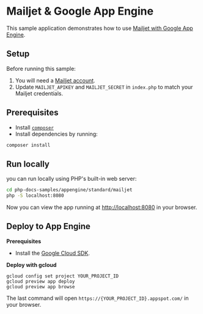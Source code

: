 # Mailjet & Google App Engine

This sample application demonstrates how to use [Mailjet with Google App Engine](https://cloud.google.com/appengine/docs/php/mail/).

## Setup

Before running this sample:

1. You will need a [Mailjet account](http://www.mailjet.com).
2. Update `MAILJET_APIKEY` and `MAILJET_SECRET` in `index.php` to match your
   Mailjet credentials.

## Prerequisites

- Install [`composer`](https://getcomposer.org)
- Install dependencies by running:

```sh
composer install
```

## Run locally

you can run locally using PHP's built-in web server:

```sh
cd php-docs-samples/appengine/standard/mailjet
php -S localhost:8080
```

Now you can view the app running at [http://localhost:8080](http://localhost:8080)
in your browser.

## Deploy to App Engine

**Prerequisites**

- Install the [Google Cloud SDK](https://developers.google.com/cloud/sdk/).

**Deploy with gcloud**

```
gcloud config set project YOUR_PROJECT_ID
gcloud preview app deploy
gcloud preview app browse
```

The last command will open `https://{YOUR_PROJECT_ID}.appspot.com/`
in your browser.
